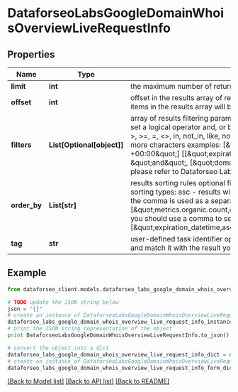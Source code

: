 # DataforseoLabsGoogleDomainWhoisOverviewLiveRequestInfo


## Properties

Name | Type | Description | Notes
------------ | ------------- | ------------- | -------------
**limit** | **int** | the maximum number of returned domains optional field default value: 100 maximum value: 1000 | [optional] 
**offset** | **int** | offset in the results array of returned items optional field default value: 0 if you specify the 10 value, the first ten items in the results array will be omitted and the data will be provided for the successive items | [optional] 
**filters** | **List[Optional[object]]** | array of results filtering parameters optional field you can add several filters at once (8 filters maximum) you should set a logical operator and, or between the conditions the following operators are supported: regex, not_regex, &lt;, &lt;&#x3D;, &gt;, &gt;&#x3D;, &#x3D;, &lt;&gt;, in, not_in, like, not_like you can use the % operator with like and not_like to match any string of zero or more characters examples: [\&quot;expiration_datetime\&quot;, \&quot;&lt;\&quot;, \&quot;2021-02-15 01:00:00 +00:00\&quot;] [[\&quot;expiration_datetime\&quot;, \&quot;&lt;\&quot;, \&quot;2021-02-15 01:00:00 +00:00\&quot;],  \&quot;and\&quot;,  [\&quot;domain\&quot;, \&quot;like\&quot;, \&quot;%seo%\&quot;]]  for more information about filters, please refer to Dataforseo Labs - Filters or this help center guide | [optional] 
**order_by** | **List[str]** | results sorting rules optional field you can use the same values as in the filters array to sort the results possible sorting types: asc - results will be sorted in the ascending order desc - results will be sorted in the descending order the comma is used as a separator example: [\&quot;metrics.organic.pos_1,desc\&quot;] default rule: [\&quot;metrics.organic.count,desc\&quot;] note that you can set no more than three sorting rules in a single request you should use a comma to separate several sorting rules example: [\&quot;expiration_datetime,asc\&quot;,\&quot;metrics.organic.etv,desc\&quot;,\&quot;metrics.organic.pos_1,desc\&quot;] | [optional] 
**tag** | **str** | user-defined task identifier optional field the character limit is 255 you can use this parameter to identify the task and match it with the result you will find the specified tag value in the data object of the response | [optional] 

## Example

```python
from dataforseo_client.models.dataforseo_labs_google_domain_whois_overview_live_request_info import DataforseoLabsGoogleDomainWhoisOverviewLiveRequestInfo

# TODO update the JSON string below
json = "{}"
# create an instance of DataforseoLabsGoogleDomainWhoisOverviewLiveRequestInfo from a JSON string
dataforseo_labs_google_domain_whois_overview_live_request_info_instance = DataforseoLabsGoogleDomainWhoisOverviewLiveRequestInfo.from_json(json)
# print the JSON string representation of the object
print DataforseoLabsGoogleDomainWhoisOverviewLiveRequestInfo.to_json()

# convert the object into a dict
dataforseo_labs_google_domain_whois_overview_live_request_info_dict = dataforseo_labs_google_domain_whois_overview_live_request_info_instance.to_dict()
# create an instance of DataforseoLabsGoogleDomainWhoisOverviewLiveRequestInfo from a dict
dataforseo_labs_google_domain_whois_overview_live_request_info_form_dict = dataforseo_labs_google_domain_whois_overview_live_request_info.from_dict(dataforseo_labs_google_domain_whois_overview_live_request_info_dict)
```
[[Back to Model list]](../README.md#documentation-for-models) [[Back to API list]](../README.md#documentation-for-api-endpoints) [[Back to README]](../README.md)


